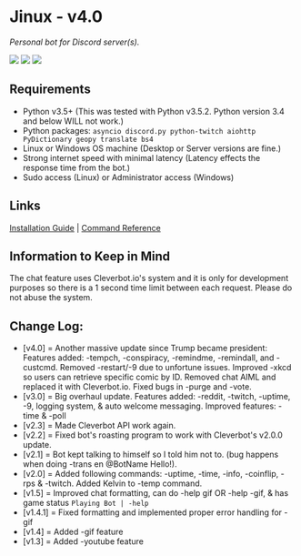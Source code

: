 # Jinux - v4.0
*Personal bot for Discord server(s).*

[<img src="https://img.shields.io/badge/build-passing-brightgreen.svg">](https://github.com/Atomicbeast101/Discord-JProject) [<img src="https://img.shields.io/badge/API-discord.py-551A8B.svg">](https://github.com/Rapptz/discord.py) [<img src="https://img.shields.io/badge/python-3.5%2B-blue.svg">](https://www.python.org/downloads/release/python-360/)

## Requirements
- Python v3.5+ (This was tested with Python v3.5.2. Python version 3.4 and below WILL not work.)
- Python packages: `asyncio discord.py python-twitch aiohttp PyDictionary geopy translate bs4`
- Linux or Windows OS machine (Desktop or Server versions are fine.)
- Strong internet speed with minimal latency (Latency effects the response time from the bot.)
- Sudo access (Linux) or Administrator access (Windows)

## Links
[Installation Guide](https://github.com/Atomicbeast101/Jinux/blob/master/INSTALL.md) | [Command Reference](https://github.com/Atomicbeast101/Jinux/blob/master/COMMAND_LIST.md)

## Information to Keep in Mind
The chat feature uses Cleverbot.io's system and it is only for development purposes so there is a 1 second time limit between each request. Please do not abuse the system.

## Change Log:
- [v4.0] = Another massive update since Trump became president: Features added: -tempch, -conspiracy, -remindme, -remindall, and -custcmd. Removed -restart/-9 due to unfortune issues. Improved -xkcd so users can retrieve specific comic by ID. Removed chat AIML and replaced it with Cleverbot.io. Fixed bugs in -purge and -vote.
- [v3.0] = Big overhaul update. Features added: -reddit, -twitch, -uptime, -9, logging system, & auto welcome messaging. Improved features: -time & -poll
- [v2.3] = Made Cleverbot API work again.
- [v2.2] = Fixed bot's roasting program to work with Cleverbot's v2.0.0 update.
- [v2.1] = Bot kept talking to himself so I told him not to. (bug happens when doing -trans en @BotName Hello!).
- [v2.0] = Added following commands: -uptime, -time, -info, -coinflip, -rps & -twitch. Added Kelvin to -temp command.
- [v1.5] = Improved chat formatting, can do -help gif OR -help -gif, & has game status `Playing Bot | -help`
- [v1.4.1] = Fixed formatting and implemented proper error handling for -gif
- [v1.4] = Added -gif feature
- [v1.3] = Added -youtube feature
